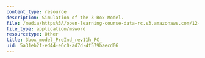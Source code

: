 ```yaml
---
content_type: resource
description: Simulation of the 3-Box Model.
file: /media/https%3A/open-learning-course-data-rc.s3.amazonaws.com/12-740-paleoceanography-spring-2008/5a31eb2fed44e6c0ad7d4f579baecd06_3box_model_PreInd_rev11h_PC_.xls
file_type: application/msword
resourcetype: Other
title: 3box_model_PreInd_rev11h_PC_
uid: 5a31eb2f-ed44-e6c0-ad7d-4f579baecd06
---
```


